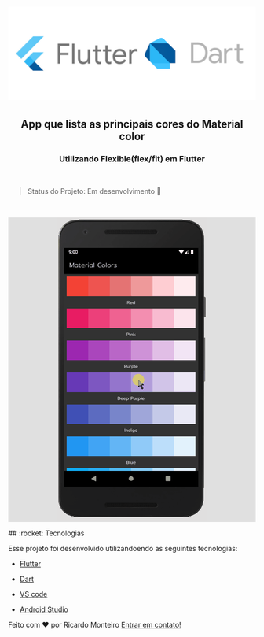 <h1 align="center">
    <img  src="assetsGithub/logo.png" />
   
</h1>

<h2 align="center">
App que lista as principais cores do Material color
</h2>
<h3 align="center">
Utilizando Flexible(flex/fit) em Flutter
</h3>
<p align="center">
<br/>
  </p>

> Status do Projeto: Em desenvolvimento :hammer:

<p align="center">
<br/>
  </p>
<div
style="background-color: #E0E0E0">
<p align="center">
  <img src="assetsGithub/material-colors.gif">
 
</p>
</div>
## :rocket: Tecnologias

Esse projeto foi desenvolvido utilizandoendo as seguintes tecnologias:

-  [Flutter](https://flutter.dev/)
-  [Dart](https://dart.dev/)
-  [VS code](https://code.visualstudio.com/)

-  [Android Studio](https://developer.android.com/studio)



Feito com ♥ por Ricardo Monteiro  [Entrar em contato!](https://www.linkedin.com/in/ricardohmonteiro/)


